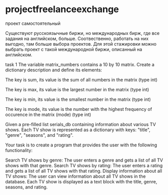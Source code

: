 # projectfreelanceexchange
 проект самостоятельный

Существуют русскоязычные биржи, но международных бирж, где все задания на английском, больше. Соотвественно, работать на них выгодно, там больше выбора проектов. Для этой стажировки можно выбрать проект с такой международной биржи, описанный на английском.

task 1
The variable matrix_numbers contains a 10 by 10 matrix. Create a dictionary description and define its elements:

The key is sum, its value is the sum of all numbers in the matrix (type int)

The key is max, its value is the largest number in the matrix (type int)

The key is min, its value is the smallest number in the matrix (type int)

The key is mode, its value is the number with the highest frequency of occurence in the matrix (mode) (type int)


Given a pre-filled list serials_db containing information about various TV shows. Each TV show is represented as a dictionary with keys: "title", "genre", "seasons", and "rating".

Your task is to create a program that provides the user with the following functionality:

Search TV shows by genre: The user enters a genre and gets a list of all TV shows with that genre.
Search TV shows by rating: The user enters a rating and gets a list of all TV shows with that rating.
Display information about all TV shows: The user can view information about all TV shows in the database. Each TV show is displayed as a text block with the title, genre, seasons, and rating.